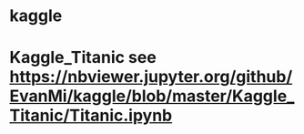 # kaggle
# Kaggle_Titanic see https://nbviewer.jupyter.org/github/EvanMi/kaggle/blob/master/Kaggle_Titanic/Titanic.ipynb

